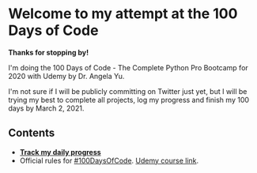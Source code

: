 # Welcome to my attempt at the 100 Days of Code

**Thanks for stopping by!**

I'm doing the 100 Days of Code - The Complete Python Pro Bootcamp for 2020 with Udemy by Dr. Angela Yu. 

I'm not sure if I will be publicly committing on Twitter just yet, but I will be trying my best to complete all projects, log my progress and finish my 100 days by March 2, 2021.

## Contents 
- **[Track my daily progress](https://github.com/gervanna/100daysofcode/blob/main/LOG.md)**
- Official rules for [#100DaysOfCode](https://www.100daysofcode.com).
[Udemy course link](https://www.udemy.com/course/100-days-of-code/).
